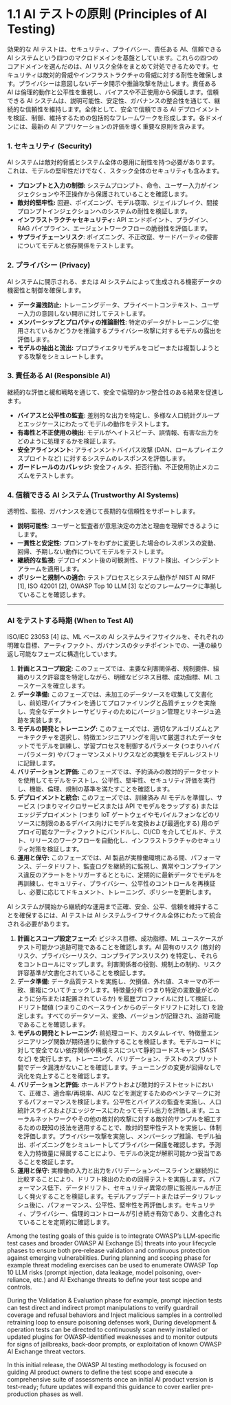 # **1.1 AI テストの原則 (Principles of AI Testing)**

効果的な AI テストは、セキュリティ、プライバシー、責任ある AI、信頼できる AI システムという四つのマクロドメインを基盤としています。これらの四つのコアドメインを選んだのは、AI リスク全体をまとめて対処できるためです。セキュリティは敵対的脅威やインフラストラクチャの脅威に対する耐性を確保します。プライバシーは意図しないデータ開示や推論攻撃を防止します。責任ある AI は倫理的動作と公平性を重視し、バイアスや不正使用から保護します。信頼できる AI システムは、説明可能性、安定性、ガバナンスの整合性を通じて、継続的な信頼性を維持します。全体として、安全で信頼できる AI デプロイメントを検証、制御、維持するための包括的なフレームワークを形成します。各ドメインには、最新の AI アプリケーションの評価を導く重要な原則を含みます。

### **1\. セキュリティ (Security)**

AI システムは敵対的脅威とシステム全体の悪用に耐性を持つ必要があります。これは、モデルの堅牢性だけでなく、スタック全体のセキュリティも含みます。

* **プロンプトと入力の制御:** システムプロンプト、命令、ユーザー入力がインジェクションや不正操作から保護されていることを確認します。
* **敵対的堅牢性:** 回避、ポイズニング、モデル窃取、ジェイルブレイク、間接プロンプトインジェクションへのシステムの耐性を検証します。
* **インフラストラクチャセキュリティ:** API エンドポイント、プラグイン、RAG パイプライン、エージェントワークフローの脆弱性を評価します。
* **サプライチェーンリスク**: ポイズニング、不正改竄、サードパーティの侵害についてモデルと依存関係をテストします。

### **2\. プライバシー (Privacy)**

AI システムに開示される、または AI システムによって生成される機密データの機密性と制御を確保します。

* **データ漏洩防止:** トレーニングデータ、プライベートコンテキスト、ユーザー入力の意図しない開示に対してテストします。
* **メンバーシップとプロパティの推論耐性**: 特定のデータがトレーニングに使用されているかどうかを推論するプライバシー攻撃に対するモデルの露出を評価します。
* **モデルの抽出と流出:** プロプライエタリモデルをコピーまたは複製しようとする攻撃をシミュレートします。

### **3\. 責任ある AI (Responsible AI)**

継続的な評価と緩和戦略を通じて、安全で倫理的かつ整合性のある結果を促進します。

* **バイアスと公平性の監査:** 差別的な出力を特定し、多様な人口統計グループとエッジケースにわたってモデルの動作をテストします。
* **有毒性と不正使用の検出**: モデルがヘイトスピーチ、誤情報、有害な出力をどのように処理するかを検証します。
* **安全アラインメント**: アラインメントバイパス攻撃 (DAN、ロールプレイエクスプロイトなど) に対するシステムのレスポンスを評価します。
* **ガードレールのカバレッジ:** 安全フィルタ、拒否行動、不正使用防止メカニズムをテストします。

### **4\. 信頼できる AI システム (Trustworthy AI Systems)**

透明性、監視、ガバナンスを通じて長期的な信頼性をサポートします。

* **説明可能性**: ユーザーと監査者が意思決定の方法と理由を理解できるようにします。
* **一貫性と安定性:** プロンプトをわずかに変更した場合のレスポンスの変動、回帰、予期しない動作についてモデルをテストします。
* **継続的な監視:** デプロイメント後の可観測性、ドリフト検出、インシデントアラームを適用します。
* **ポリシーと規制への適合:** テストプロセスとシステム動作が NIST AI RMF \[1\], ISO 42001 \[2\], OWASP Top 10 LLM \[3\] などのフレームワークに準拠していることを確認します。

---

### **AI をテストする時期 (When to Test AI)**

ISO/IEC 23053 \[4\] は、ML ベースの AI システムライフサイクルを、それぞれの明確な目標、アーティファクト、ガバナンスのタッチポイントでの、一連の繰り返し可能なフェーズに構造化しています。

1. **計画とスコープ設定:** このフェーズでは、主要な利害関係者、規制要件、組織のリスク許容度を特定しながら、明確なビジネス目標、成功指標、ML ユースケースを確立します。
2. **データ準備:** このフェーズでは、未加工のデータソースを収集して文書化し、前処理パイプラインを通じてプロファイリングと品質チェックを実施し、完全なデータトレーサビリティのためにバージョン管理とリネージュ追跡を実装します。
3. **モデルの開発とトレーニング:** このフェーズでは、適切なアルゴリズムとアーキテクチャを選択し、特徴エンジニアリングを用いて厳選されたデータセットでモデルを訓練し、学習プロセスを制御するパラメータ (つまりハイパーパラメータ) やパフォーマンスメトリクスなどの実験をモデルレジストリに記録します。
4. **バリデーションと評価:** このフェーズでは、予約済みの敵対的データセットを使用してモデルをテストし、公平性、堅牢性、セキュリティ評価を実行し、機能、倫理、規制の基準を満たすことを確認します。
5. **デプロイメントと統合:** このフェーズでは、訓練済み AI モデルを準備し、サービス (つまりマイクロサービスまたは API でモデルをラップする) またはエッジデプロイメント (つまり IoT ゲートウェイやモバイルフォンなどのリソースに制限のあるデバイス向けにモデルを変換および最適化する) 用のデプロイ可能なアーティファクトにバンドルし、CI/CD を介してビルド、テスト、リリースのワークフローを自動化し、インフラストラクチャのセキュリティ対策を検証します。
6. **運用と保守:** このフェーズでは、AI 製品が実稼働環境にある間、パフォーマンス、データドリフト、監査ログを継続的に監視し、異常やコンプライアンス違反のアラートをトリガーするとともに、定期的に最新データでモデルを再訓練し、セキュリティ、プライバシー、公平性のコントロールを再検証し、必要に応じてドキュメント、トレーニング、ポリシーを更新します。

AI システムが開始から継続的な運用まで正確、安全、公平、信頼を維持することを確保するには、AI テストは AI システムライフサイクル全体にわたって統合される必要があります。

1. **計画とスコープ設定フェーズ:** ビジネス目標、成功指標、ML ユースケースがテスト可能かつ追跡可能であることを確認します。AI 固有のリスク (敵対的リスク、プライバシーリスク、コンプライアンスリスク) を特定し、それらをコントロールにマップします。利害関係者の役割、規制上の制約、リスク許容基準が文書化されていることを検証します。
2. **データ準備:** データ品質テストを実施し、欠損値、外れ値、スキーマの不一致、重複についてチェックします。特徴量分布 (つまり特定の変数量がどのように分布または配置されているか) を履歴プロファイルに対して検証し、ドリフト閾値 (つまりこのベースラインからのデータドリフトに対して) を設定します。すべてのデータソース、変換、バージョンが記録され、追跡可能であることを確認します。
3. **モデルの開発とトレーニング:** 前処理コード、カスタムレイヤ、特徴量エンジニアリング関数が期待通りに動作することを検証します。モデルコードに対して安全でない依存関係や構成ミスについて静的コードスキャン (SAST など) を実行します。トレーニング、バリデーション、テストのスプリット間でデータ漏洩がないことを確認します。チューニングの変更が回帰なしで汎化を向上することを確認します。
4. **バリデーションと評価:** ホールドアウトおよび敵対的テストセットにおいて、正確さ、適合率/再現率、AUC などを測定するためのベンチマークに対するパフォーマンスを検証します。公平性とバイアスの監査を実施し、人口統計スライスおよびエッジケースにわたってモデル出力を評価します。ニューラルネットワークやその他の敵対的攻撃に対する敵対的サンプルを細工するための既知の技法を適用することで、敵対的堅牢性テストを実施し、体制を評価します。プライバシー攻撃を実施し、メンバーシップ推論、モデル抽出、ポイズニングをシミュレートしてプライバシー保護を確認します。予測を入力特徴量に帰属することにより、モデルの決定が解釈可能かつ妥当であることを検証します。
5. **運用と保守:** 実稼働の入力と出力をバリデーションベースラインと継続的に比較することにより、ドリフト検出のための回帰テストを実施します。パフォーマンス低下、データドリフト、セキュリティ異常の際に監視ルールが正しく発火することを検証します。モデルアップデートまたはデータリフレッシュ後に、パフォーマンス、公平性、堅牢性を再評価します。セキュリティ、プライバシー、倫理的コントロールが引き続き有効であり、文書化されていることを定期的に確認します。

Among the testing goals of this guide is to integrate OWASP’s LLM‐specific test cases and broader OWASP AI Exchange \[5\] threats into your lifecycle phases to ensure both pre‐release validation and continuous protection against emerging vulnerabilities. During planning and scoping phase for example threat modeling exercises can be used to enumerate OWASP Top 10 LLM risks (prompt injection, data leakage, model poisoning, over‐reliance, etc.) and AI Exchange threats to define your test scope and controls. 

During the Validation & Evaluation phase for example, prompt injection tests can test direct and indirect prompt manipulations to verify guardrail coverage and refusal behaviors and Inject malicious samples in a controlled retraining loop to ensure poisoning defenses work, During development & operation tests can be directed to continuously scan newly installed or updated plugins for OWASP‐identified weaknesses and to monitor outputs for signs of jailbreaks, back‐door prompts, or exploitation of known OWASP AI Exchange threat vectors.

In this initial release, the OWASP AI testing methodology is focused on guiding AI product owners to define the test scope and execute a comprehensive suite of assessments once an initial AI product version is test-ready; future updates will expand this guidance to cover earlier pre-production phases as well.
